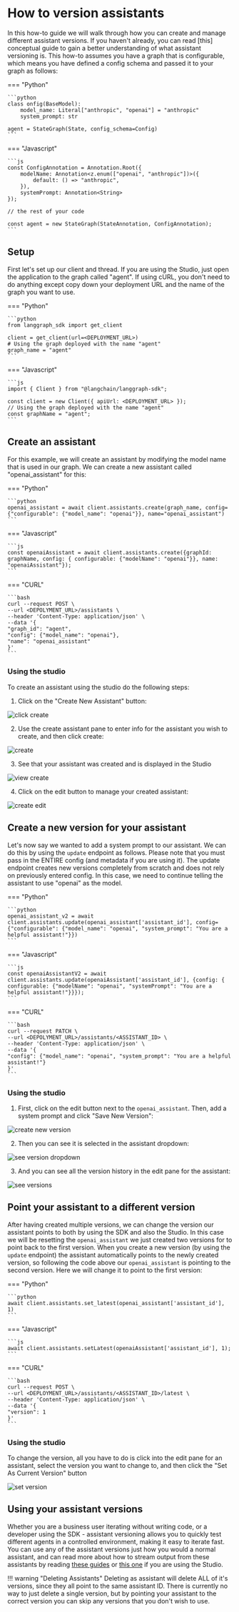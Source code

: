 # How to version assistants

In this how-to guide we will walk through how you can create and manage different assistant versions. If you haven't already, you can read [this] conceptual guide to gain a better understanding of what assistant versioning is. This how-to assumes you have a graph that is configurable, which means you have defined a config schema and passed it to your graph as follows:

=== "Python"

    ```python
    class onfig(BaseModel):
        model_name: Literal["anthropic", "openai"] = "anthropic"
        system_prompt: str

    agent = StateGraph(State, config_schema=Config)
    ```

=== "Javascript"

    ```js
    const ConfigAnnotation = Annotation.Root({
        modelName: Annotation<z.enum(["openai", "anthropic"])>({
            default: () => "anthropic",
        }),
        systemPrompt: Annotation<String>
    });

    // the rest of your code

    const agent = new StateGraph(StateAnnotation, ConfigAnnotation);
    ```

## Setup

First let's set up our client and thread. If you are using the Studio, just open the application to the graph called "agent". If using cURL, you don't need to do anything except copy down your deployment URL and the name of the graph you want to use.

=== "Python"

    ```python
    from langgraph_sdk import get_client

    client = get_client(url=<DEPLOYMENT_URL>)
    # Using the graph deployed with the name "agent"
    graph_name = "agent"
    ```

=== "Javascript"

    ```js
    import { Client } from "@langchain/langgraph-sdk";

    const client = new Client({ apiUrl: <DEPLOYMENT_URL> });
    // Using the graph deployed with the name "agent"
    const graphName = "agent";
    ```

## Create an assistant

For this example, we will create an assistant by modifying the model name that is used in our graph. We can create a new assistant called "openai_assistant" for this:

=== "Python"

    ```python
    openai_assistant = await client.assistants.create(graph_name, config={"configurable": {"model_name": "openai"}}, name="openai_assistant")
    ```

=== "Javascript"

    ```js
    const openaiAssistant = await client.assistants.create({graphId: graphName, config: { configurable: {"modelName": "openai"}}, name: "openaiAssistant"});
    ```

=== "CURL"

    ```bash
    curl --request POST \
    --url <DEPOLYMENT_URL>/assistants \
    --header 'Content-Type: application/json' \
    --data '{
    "graph_id": "agent",
    "config": {"model_name": "openai"},
    "name": "openai_assistant"
    }'
    ```

### Using the studio

To create an assistant using the studio do the following steps:

1. Click on the "Create New Assistant" button:

![click create](./img/click_create_assistant.png)

2. Use the create assistant pane to enter info for the assistant you wish to create, and then click create:

![create](./img/create_assistant.png)

3. See that your assistant was created and is displayed in the Studio

![view create](./img/create_assistant_view.png)

4. Click on the edit button to manage your created assistant:

![create edit](./img/edit_created_assistant.png)

## Create a new version for your assistant

Let's now say we wanted to add a system prompt to our assistant. We can do this by using the `update` endpoint as follows. Please note that you must pass in the ENTIRE config (and metadata if you are using it). The update endpoint creates new versions completely from scratch and does not rely on previously entered config. In this case, we need to continue telling the assistant to use "openai" as the model.

=== "Python"

    ```python
    openai_assistant_v2 = await client.assistants.update(openai_assistant['assistant_id'], config={"configurable": {"model_name": "openai", "system_prompt": "You are a helpful assistant!"}})
    ```

=== "Javascript"

    ```js
    const openaiAssistantV2 = await client.assistants.update(openaiAssistant['assistant_id'], {config: { configurable: {"modelName": "openai", "systemPrompt": "You are a helpful assistant!"}}});
    ```

=== "CURL"

    ```bash
    curl --request PATCH \
    --url <DEPOLYMENT_URL>/assistants/<ASSISTANT_ID> \
    --header 'Content-Type: application/json' \
    --data '{
    "config": {"model_name": "openai", "system_prompt": "You are a helpful assistant!"}
    }'
    ```

### Using the studio

1. First, click on the edit button next to the `openai_assistant`. Then, add a system prompt and click "Save New Version":

![create new version](./img/create_new_version.png)

2. Then you can see it is selected in the assistant dropdown:

![see version dropdown](./img/see_new_version.png)

3. And you can see all the version history in the edit pane for the assistant:

![see versions](./img/see_version_history.png)

## Point your assistant to a different version

After having created multiple versions, we can change the version our assistant points to both by using the SDK and also the Studio. In this case we will be resetting the `openai_assistant` we just created two versions for to point back to the first version. When you create a new version (by using the `update` endpoint) the assistant automatically points to the newly created version, so following the code above our `openai_assistant` is pointing to the second version. Here we will change it to point to the first version:

=== "Python"

    ```python
    await client.assistants.set_latest(openai_assistant['assistant_id'], 1)
    ```

=== "Javascript"

    ```js
    await client.assistants.setLatest(openaiAssistant['assistant_id'], 1);
    ```

=== "CURL"

    ```bash
    curl --request POST \
    --url <DEPLOYMENT_URL>/assistants/<ASSISTANT_ID>/latest \
    --header 'Content-Type: application/json' \
    --data '{
    "version": 1
    }'
    ```


### Using the studio

To change the version, all you have to do is click into the edit pane for an assistant, select the version you want to change to, and then click the "Set As Current Version" button

![set version](./img/select_different_version.png)

## Using your assistant versions

Whether you are a business user iterating without writing code, or a developer using the SDK - assistant versioning allows you to quickly test different agents in a controlled environment, making it easy to iterate fast. You can use any of the assistant versions just how you would a normal assistant, and can read more about how to stream output from these assistants by reading [these guides](https://langchain-ai.github.io/langgraph/cloud/how-tos/#streaming) or [this one](https://langchain-ai.github.io/langgraph/cloud/how-tos/invoke_studio/) if you are using the Studio.

!!! warning "Deleting Assistants"
    Deleting as assistant will delete ALL of it's versions, since they all point to the same assistant ID. There is currently no way to just delete a single version, but by pointing your assistant to the correct version you can skip any versions that you don't wish to use.
